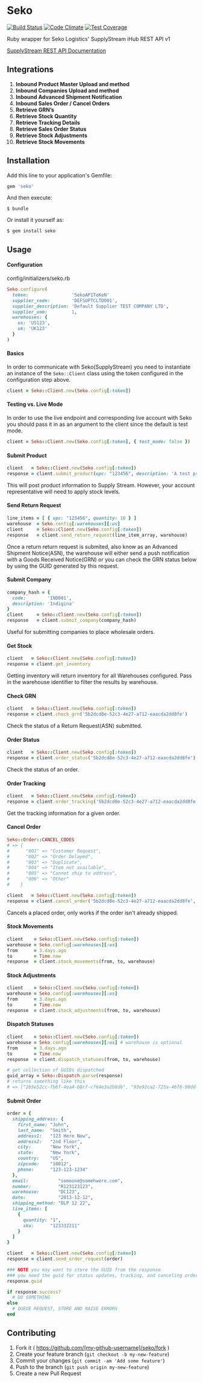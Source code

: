# Seko

[![Build Status](https://travis-ci.org/jGRUBBS/seko-ruby-api.svg?branch=master)](https://travis-ci.org/jGRUBBS/seko-ruby-api.svg?branch=master)
[![Code Climate](https://codeclimate.com/github/jGRUBBS/seko-ruby-api/badges/gpa.svg)](https://codeclimate.com/github/jGRUBBS/seko-ruby-api)
[![Test Coverage](https://codeclimate.com/github/jGRUBBS/seko-ruby-api/badges/coverage.svg)](https://codeclimate.com/github/jGRUBBS/seko-ruby-api)

Ruby wrapper for Seko Logistics' SupplyStream iHub REST API v1

[SupplyStream REST API Documentation](https://wiki.supplystream.com/GetFile.aspx?Page=MANUAL.Integration-Hub-Rest-APIs&File=integration-ihub-rest-apis-v1.4.pdf)

## Integrations

1.  **Inbound Product Master Upload and method**
2.  **Inbound Companies Upload and method**
3.  **Inbound Advanced Shipment Notification**
4.  **Inbound Sales Order / Cancel Orders**
5.  **Retrieve GRN’s**
6.  **Retrieve Stock Quantity**
7.  **Retrieve Tracking Details**
8.  **Retrieve Sales Order Status**
9.  **Retrieve Stock Adjustments**
10. **Retrieve Stock Movements**

## Installation

Add this line to your application's Gemfile:

```ruby
gem 'seko'
```

And then execute:

    $ bundle

Or install it yourself as:

    $ gem install seko

## Usage
#### Configuration
config/initializers/seko.rb
```ruby
Seko.configure(
  token:                'SekoAPIToKeN'
  supplier_code:        'DEFSUPTCLTD001',
  supplier_description: 'Default Supplier TEST COMPANY LTD',
  supplier_uom:         1,
  warehouses: {
    us: 'US123',
    uk: 'UK123'
  }
)
```

#### Basics

In order to communicate with Seko(SupplyStream) you need to instantiate an instance of the `Seko::Client` class using the token configured in the configuration step above.

```ruby
client = Seko::Client.new(Seko.config[:token])
```

#### Testing vs. Live Mode

In order to use the live endpoint and corresponding live account with Seko you should pass it in as an argument to the client since the default is test mode.

```ruby
client = Seko::Client.new(Seko.config[:token], { test_mode: false })
```


#### Submit Product

```ruby
client   = Seko::Client.new(Seko.config[:token])
response = client.submit_product(upc: "123456", description: 'A test product')
```

This will post product information to Supply Stream. However, your account representative will need to apply stock levels.

#### Send Return Request

```ruby
line_items = [ { upc: "123456", quantity: 10 } ]
warehouse  = Seko.config[:warehouses][:us]
client     = Seko::Client.new(Seko.config[:token])
response   = client.send_return_request(line_item_array, warehouse)
```

Once a return return request is submited, also know as an Advanced Shipment Notice(ASN), the warehouse will either send a push notification with a Goods Received Notice(GRN) or you can check the GRN status below by using the GUID generated by this request.

#### Submit Company

```ruby
company_hash = {
  code:        'IND001',
  description: 'Indigina'
}
client     = Seko::Client.new(Seko.config[:token])
response   = client.submit_company(company_hash)
```

Useful for submitting companies to place wholesale orders.

#### Get Stock

```ruby
client   = Seko::Client.new(Seko.config[:token])
response = client.get_inventory
```

Getting inventory will return inventory for all Warehouses configured. Pass in the warehouse identifier to filter the results by warehouse.

#### Check GRN

```ruby
client   = Seko::Client.new(Seko.config[:token])
response = client.check_grn('5b2dcd8e-52c3-4e27-a712-eaacda2dd8fe')
```

Check the status of a Return Request(ASN) submitted.

#### Order Status

```ruby
client   = Seko::Client.new(Seko.config[:token])
response = client.order_status('5b2dcd8e-52c3-4e27-a712-eaacda2dd8fe')
```

Check the status of an order.

#### Order Tracking

```ruby
client   = Seko::Client.new(Seko.config[:token])
response = client.order_tracking('5b2dcd8e-52c3-4e27-a712-eaacda2dd8fe')
```

Get the tracking information for a given order.

#### Cancel Order

```ruby
Seko::Order::CANCEL_CODES
# => {
#      "001" => "Customer Request", 
#      "002" => "Order Delayed", 
#      "003" => "Duplicate", 
#      "004" => "Item not available", 
#      "005" => "Cannot ship to address", 
#      "006" => "Other"
#    }

client   = Seko::Client.new(Seko.config[:token])
response = client.cancel_order('5b2dcd8e-52c3-4e27-a712-eaacda2dd8fe', '001')
```

Cancels a placed order, only works if the order isn't already shipped.

#### Stock Movements

```ruby
client    = Seko::Client.new(Seko.config[:token])
warehouse = Seko.config[:warehouses][:us]
from      = 3.days.ago
to        = Time.now
response  = client.stock_movements(from, to, warehouse)
```

#### Stock Adjustments

```ruby
client    = Seko::Client.new(Seko.config[:token])
warehouse = Seko.config[:warehouses][:us]
from      = 3.days.ago
to        = Time.now
response  = client.stock_adjustments(from, to, warehouse)
```

#### Dispatch Statuses

```ruby
client    = Seko::Client.new(Seko.config[:token])
warehouse = Seko.config[:warehouses][:us] # warehouse is optional
from      = 3.days.ago
to        = Time.now
response  = client.dispatch_statuses(from, to, warehouse)

# get collection of GUIDs dispatched
guid_array = Seko::Dispatch.parse(response)
# returns something like this
# => ["2b5e52cc-fb6f-4ea4-b8cf-cf64e3a2b8db", "93e92ca2-725a-46f8-90dd-43a16105f78d"]
```

#### Submit Order

```ruby
order = {
  shipping_address: {
    first_name: "John",
    last_name:  "Smith",
    address1:   "123 Here Now",
    address2:   "2nd Floor",
    city:       "New York",
    state:      "New York",
    country:    "US",
    zipcode:    "10012",
    phone:      "123-123-1234"
  },
  email:           "someone@somehwere.com",
  number:          "R123123123",
  warehouse:       "DC123",
  date:            "2013-12-12",
  shipping_method: "DLP 12 22",
  line_items: [
    {
      quantity: "1",
      sku:      "123332211"
    }
  ]
}

client   = Seko::Client.new(Seko.config[:token])
response = client.send_order_request(order)

### NOTE you may want to store the GUID from the response
### you need the guid for status updates, tracking, and canceling orders
response.guid

if response.success?
  # DO SOMETHING
else
  # QUEUE REQUEST, STORE AND RAISE ERRORS
end
```

## Contributing

1. Fork it ( https://github.com/[my-github-username]/seko/fork )
2. Create your feature branch (`git checkout -b my-new-feature`)
3. Commit your changes (`git commit -am 'Add some feature'`)
4. Push to the branch (`git push origin my-new-feature`)
5. Create a new Pull Request

